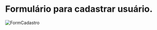 # Formulário para cadastrar usuário.

![FormCadastro](https://user-images.githubusercontent.com/42395586/155324288-56f94735-06b0-460d-b514-3763775fed73.jpg)

